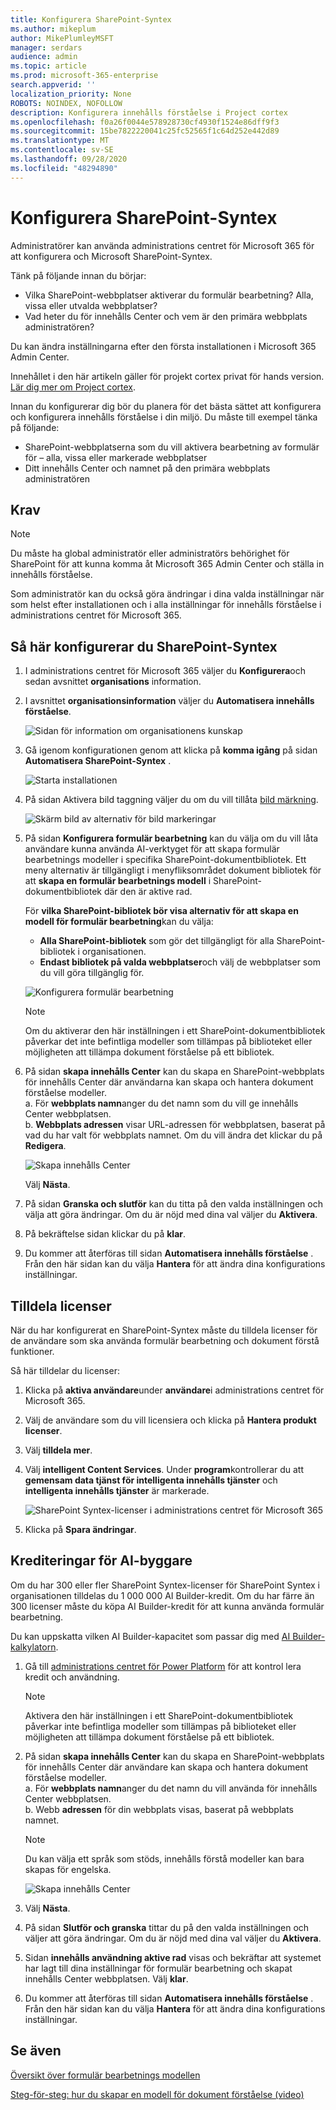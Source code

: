 ```yaml
---
title: Konfigurera SharePoint-Syntex
ms.author: mikeplum
author: MikePlumleyMSFT
manager: serdars
audience: admin
ms.topic: article
ms.prod: microsoft-365-enterprise
search.appverid: ''
localization_priority: None
ROBOTS: NOINDEX, NOFOLLOW
description: Konfigurera innehålls förståelse i Project cortex
ms.openlocfilehash: f0a26f0044e578928730cf4930f1524e86dff9f3
ms.sourcegitcommit: 15be7822220041c25fc52565f1c64d252e442d89
ms.translationtype: MT
ms.contentlocale: sv-SE
ms.lasthandoff: 09/28/2020
ms.locfileid: "48294890"
---
```

# <a name="set-up-sharepoint-syntex"></a>Konfigurera SharePoint-Syntex

Administratörer kan använda administrations centret för Microsoft 365 för att konfigurera och Microsoft SharePoint-Syntex. 

Tänk på följande innan du börjar:

- Vilka SharePoint-webbplatser aktiverar du formulär bearbetning? Alla, vissa eller utvalda webbplatser?
- Vad heter du för innehålls Center och vem är den primära webbplats administratören?

Du kan ändra inställningarna efter den första installationen i Microsoft 365 Admin Center.

Innehållet i den här artikeln gäller för projekt cortex privat för hands version. [Lär dig mer om Project cortex](https://aka.ms/projectcortex).

Innan du konfigurerar dig bör du planera för det bästa sättet att konfigurera och konfigurera innehålls förståelse i din miljö. Du måste till exempel tänka på följande:

- SharePoint-webbplatserna som du vill aktivera bearbetning av formulär för – alla, vissa eller markerade webbplatser
- Ditt innehålls Center och namnet på den primära webbplats administratören

## <a name="requirements"></a>Krav 

> [!NOTE]
> Du måste ha global administratör eller administratörs behörighet för SharePoint för att kunna komma åt Microsoft 365 Admin Center och ställa in innehålls förståelse.

Som administratör kan du också göra ändringar i dina valda inställningar när som helst efter installationen och i alla inställningar för innehålls förståelse i administrations centret för Microsoft 365.

## <a name="to-set-up-sharepoint-syntex"></a>Så här konfigurerar du SharePoint-Syntex

1. I administrations centret för Microsoft 365 väljer du **Konfigurera**och sedan avsnittet **organisations** information.

2. I avsnittet **organisationsinformation** väljer du **Automatisera innehålls förståelse**.<br/>

    ![Sidan för information om organisationens kunskap](../media/content-understanding/admin-org-knowledge-options.png)</br>

3. Gå igenom konfigurationen genom att klicka på **komma igång** på sidan **Automatisera SharePoint-Syntex** .<br/>

    ![Starta installationen](../media/content-understanding/admin-content-understanding-get-started.png)</br>

4. På sidan Aktivera bild taggning väljer du om du vill tillåta [bild märkning](image-tagging.md).

    ![Skärm bild av alternativ för bild markeringar](../media/content-understanding/admin-content-understanding-setup-image-tagging.png)</br>

5. På sidan **Konfigurera formulär bearbetning** kan du välja om du vill låta användare kunna använda AI-verktyget för att skapa formulär bearbetnings modeller i specifika SharePoint-dokumentbibliotek. Ett meny alternativ är tillgängligt i menyfliksområdet dokument bibliotek för att **skapa en formulär bearbetnings modell** i SharePoint-dokumentbibliotek där den är aktive rad.
 
     För **vilka SharePoint-bibliotek bör visa alternativ för att skapa en modell för formulär bearbetning**kan du välja:</br>
      - **Alla SharePoint-bibliotek** som gör det tillgängligt för alla SharePoint-bibliotek i organisationen.</br>
      - **Endast bibliotek på valda webbplatser**och välj de webbplatser som du vill göra tillgänglig för.</br>

   ![Konfigurera formulär bearbetning](../media/content-understanding/admin-configforms.png)

   > [!Note]
   > Om du aktiverar den här inställningen i ett SharePoint-dokumentbibliotek påverkar det inte befintliga modeller som tillämpas på biblioteket eller möjligheten att tillämpa dokument förståelse på ett bibliotek. 
    
6. På sidan **skapa innehålls Center** kan du skapa en SharePoint-webbplats för innehålls Center där användarna kan skapa och hantera dokument förståelse modeller. </br>
    a. För **webbplats namn**anger du det namn som du vill ge innehålls Center webbplatsen.</br>
    b. **Webbplats adressen** visar URL-adressen för webbplatsen, baserat på vad du har valt för webbplats namnet. Om du vill ändra det klickar du på **Redigera**.</br>

      ![Skapa innehålls Center](../media/content-understanding/admin-cu-create-cc.png)</br>

    Välj **Nästa**.

7. På sidan **Granska och slutför** kan du titta på den valda inställningen och välja att göra ändringar. Om du är nöjd med dina val väljer du **Aktivera**.

8. På bekräftelse sidan klickar du på **klar**.

9. Du kommer att återföras till sidan **Automatisera innehålls förståelse** . Från den här sidan kan du välja **Hantera** för att ändra dina konfigurations inställningar. 

## <a name="assign-licenses"></a>Tilldela licenser

När du har konfigurerat en SharePoint-Syntex måste du tilldela licenser för de användare som ska använda formulär bearbetning och dokument förstå funktioner.

Så här tilldelar du licenser:

1. Klicka på **aktiva användare**under **användare**i administrations centret för Microsoft 365.

2. Välj de användare som du vill licensiera och klicka på **Hantera produkt licenser**.

3. Välj **tilldela mer**.

4. Välj **intelligent Content Services**. Under **program**kontrollerar du att **gemensam data tjänst för intelligenta innehålls tjänster** och **intelligenta innehålls tjänster** är markerade.

    ![SharePoint Syntex-licenser i administrations centret för Microsoft 365](../media/content-understanding/sharepoint-syntex-licenses.png)

5. Klicka på **Spara ändringar**.

## <a name="ai-builder-credits"></a>Krediteringar för AI-byggare

Om du har 300 eller fler SharePoint Syntex-licenser för SharePoint Syntex i organisationen tilldelas du 1 000 000 AI Builder-kredit. Om du har färre än 300 licenser måste du köpa AI Builder-kredit för att kunna använda formulär bearbetning.

Du kan uppskatta vilken AI Builder-kapacitet som passar dig med [AI Builder-kalkylatorn](https://powerapps.microsoft.com/ai-builder-calculator).

1. Gå till [administrations centret för Power Platform](https://admin.powerplatform.microsoft.com/resources/capacity) för att kontrol lera kredit och användning.

    > [!NOTE]
    > Aktivera den här inställningen i ett SharePoint-dokumentbibliotek påverkar inte befintliga modeller som tillämpas på biblioteket eller möjligheten att tillämpa dokument förståelse på ett bibliotek. 
    
2. På sidan **skapa innehålls Center** kan du skapa en SharePoint-webbplats för innehålls Center där användare kan skapa och hantera dokument förståelse modeller. </br>
    a. För **webbplats namn**anger du det namn du vill använda för innehålls Center webbplatsen.</br>
    b. Webb **adressen** för din webbplats visas, baserat på webbplats namnet.</br>

    > [!NOTE] 
    > Du kan välja ett språk som stöds, innehålls förstå modeller kan bara skapas för engelska.</br>

      ![Skapa innehålls Center](../media/content-understanding/admin-cu-create-cc.png)</br>

3. Välj **Nästa**.

4. På sidan **Slutför och granska** tittar du på den valda inställningen och väljer att göra ändringar. Om du är nöjd med dina val väljer du **Aktivera**.

5. Sidan **innehålls användning aktive rad** visas och bekräftar att systemet har lagt till dina inställningar för formulär bearbetning och skapat innehålls Center webbplatsen. Välj **klar**.

6. Du kommer att återföras till sidan **Automatisera innehålls förståelse** . Från den här sidan kan du välja **Hantera** för att ändra dina konfigurations inställningar. 

## <a name="see-also"></a>Se även

[Översikt över formulär bearbetnings modellen](https://docs.microsoft.com/ai-builder/form-processing-model-overview)

[Steg-för-steg: hur du skapar en modell för dokument förståelse (video)](https://www.youtube.com/watch?v=DymSHObD-bg)

